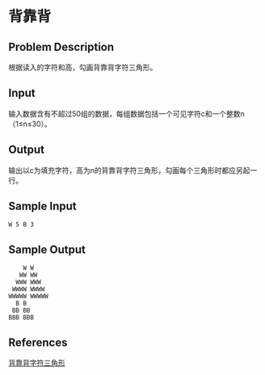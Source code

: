 # 背靠背

## Problem Description

根据读入的字符和高，勾画背靠背字符三角形。

## Input

输入数据含有不超过50组的数据，每组数据包括一个可见字符c和一个整数n（1≤n≤30）。

## Output

输出以c为填充字符，高为n的背靠背字符三角形，勾画每个三角形时都应另起一行。

## Sample Input

```
W 5 B 3
```

## Sample Output

```
    W W
   WW WW
  WWW WWW
 WWWW WWWW
WWWWW WWWWW
  B B
 BB BB
BBB BBB
```

## References

[背靠背字符三角形](http://cpp.zjut.edu.cn/ShowProblem.aspx?ShowID=1170)
